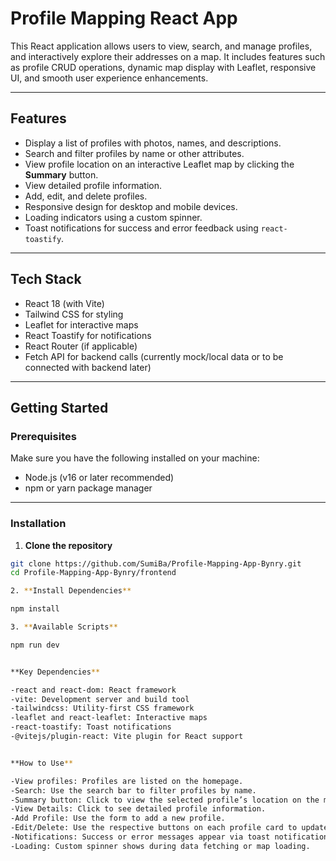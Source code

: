 # Profile Mapping React App

This React application allows users to view, search, and manage profiles, and interactively explore their addresses on a map. It includes features such as profile CRUD operations, dynamic map display with Leaflet, responsive UI, and smooth user experience enhancements.

---

## Features

- Display a list of profiles with photos, names, and descriptions.
- Search and filter profiles by name or other attributes.
- View profile location on an interactive Leaflet map by clicking the **Summary** button.
- View detailed profile information.
- Add, edit, and delete profiles.
- Responsive design for desktop and mobile devices.
- Loading indicators using a custom spinner.
- Toast notifications for success and error feedback using `react-toastify`.

---

## Tech Stack

- React 18 (with Vite)
- Tailwind CSS for styling
- Leaflet for interactive maps
- React Toastify for notifications
- React Router (if applicable)
- Fetch API for backend calls (currently mock/local data or to be connected with backend later)

---

## Getting Started

### Prerequisites

Make sure you have the following installed on your machine:

- Node.js (v16 or later recommended)
- npm or yarn package manager

---

### Installation

1. **Clone the repository**

```bash
git clone https://github.com/SumiBa/Profile-Mapping-App-Bynry.git
cd Profile-Mapping-App-Bynry/frontend

2. **Install Dependencies**

npm install

3. **Available Scripts**

npm run dev


**Key Dependencies**

-react and react-dom: React framework
-vite: Development server and build tool
-tailwindcss: Utility-first CSS framework
-leaflet and react-leaflet: Interactive maps
-react-toastify: Toast notifications
-@vitejs/plugin-react: Vite plugin for React support


**How to Use**

-View profiles: Profiles are listed on the homepage.
-Search: Use the search bar to filter profiles by name.
-Summary button: Click to view the selected profile’s location on the map.
-View Details: Click to see detailed profile information.
-Add Profile: Use the form to add a new profile.
-Edit/Delete: Use the respective buttons on each profile card to update or remove profiles.
-Notifications: Success or error messages appear via toast notifications.
-Loading: Custom spinner shows during data fetching or map loading.
